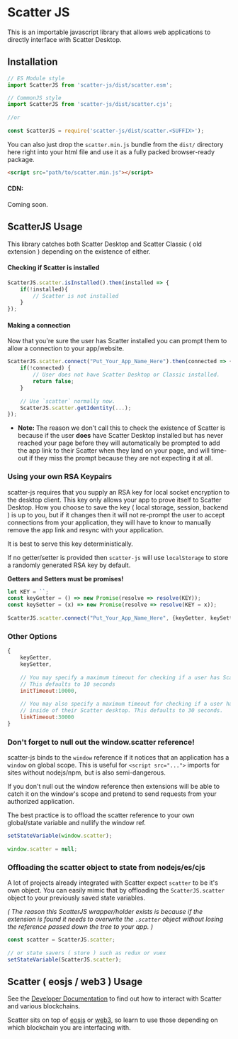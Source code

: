 # Scatter JS

This is an importable javascript library that allows web applications to directly interface with Scatter Desktop.

## Installation

```js
// ES Module style
import ScatterJS from 'scatter-js/dist/scatter.esm';

// CommonJS style
import ScatterJS from 'scatter-js/dist/scatter.cjs';
 
//or
 
const ScatterJS = require('scatter-js/dist/scatter.<SUFFIX>');
```

You can also just drop the `scatter.min.js` bundle from the `dist/` directory here right into 
your html file and use it as a fully packed browser-ready package.

```html
<script src="path/to/scatter.min.js"></script>
```

#### CDN: 

Coming soon.

## ScatterJS Usage

This library catches both Scatter Desktop and Scatter Classic ( old extension ) depending on the
existence of either.

#### Checking if Scatter is installed

```js
ScatterJS.scatter.isInstalled().then(installed => {
    if(!installed){
        // Scatter is not installed
    }
});
```

#### Making a connection

Now that you're sure the user has Scatter installed you can prompt them to allow a connection to your app/website.

```js
ScatterJS.scatter.connect("Put_Your_App_Name_Here").then(connected => {
    if(!connected) {
        // User does not have Scatter Desktop or Classic installed. 
        return false;
    }
    
    // Use `scatter` normally now.
    ScatterJS.scatter.getIdentity(...);
});
```

- **Note:** The reason we don't call this to check the existence of Scatter is because if the user **does** have Scatter Desktop installed 
  but has never reached your page before they will automatically be prompted to add the app link to their Scatter when they land on your page,
  and will time-out if they miss the prompt because they are not expecting it at all.
  

### Using your own RSA Keypairs

scatter-js requires that you supply an RSA key for local socket encryption to the desktop client. 
This key only allows your app to prove itself to Scatter Desktop. How you choose to save the key ( local storage, session, backend )
is up to you, but if it changes then it will not re-prompt the user to accept connections from 
your application, they will have to know to manually remove the app link and resync with your application.

It is best to serve this key deterministically.

If no getter/setter is provided then `scatter-js` will use `localStorage` to store a randomly generated 
RSA key by default.

**Getters and Setters must be promises!**

```js
let KEY = ``;
const keyGetter = () => new Promise(resolve => resolve(KEY));
const keySetter = (x) => new Promise(resolve => resolve(KEY = x));
 
ScatterJS.scatter.connect("Put_Your_App_Name_Here", {keyGetter, keySetter}).then(...);
```


### Other Options

```js
{
    keyGetter,
    keySetter,
    
    // You may specify a maximum timeout for checking if a user has Scatter installed
    // This defaults to 10 seconds
    initTimeout:10000,
    
    // You may also specify a maximum timeout for checking if a user has accepted the app link
    // inside of their Scatter desktop. This defaults to 30 seconds.
    linkTimeout:30000
}
```

 
### Don't forget to null out the window.scatter reference!

scatter-js binds to the `window` reference if it notices that an application has a `window` on global scope.
This is useful for `<script src="...">` imports for sites without nodejs/npm, but is also semi-dangerous.

If you don't null out the window reference then extensions will be able to catch it on the window's scope 
and pretend to send requests from your authorized application.

The best practice is to offload the scatter reference to your own global/state variable and nullify 
the window ref.

```js
setStateVariable(window.scatter);
 
window.scatter = null;
```


### Offloading the scatter object to state from nodejs/es/cjs

A lot of projects already integrated with Scatter expect `scatter` to be it's own object. 
You can easily mimic that by offloading the `ScatterJS.scatter` object to your previously saved state variables.

_( The reason this ScatterJS wrapper/holder exists is because if the extension is found it needs to overwrite the `.scatter` object 
 without losing the reference passed down the tree to your app. )_

```js
const scatter = ScatterJS.scatter;
 
// or state savers ( store ) such as redux or vuex 
setStateVariable(ScatterJS.scatter);
```


## Scatter ( eosjs / web3 ) Usage

See the [Developer Documentation](https://get-scatter.com/docs/dev/getting-started) to find out how to 
interact with Scatter and various blockchains.

Scatter sits on top of [eosjs](https://github.com/EOSIO/eosjs) or [web3](https://github.com/ethereum/web3.js/), 
so learn to use those depending on which blockchain you are interfacing with. 
